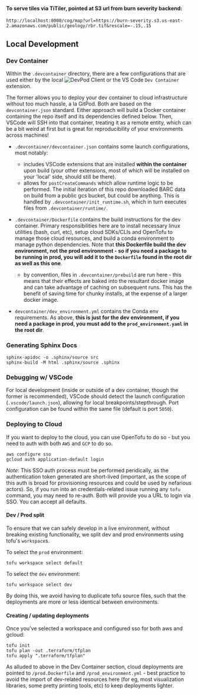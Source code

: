 #### To serve tiles via TiTiler, pointed at S3 url from burn severity backend:

```
http://localhost:8000/cog/map?url=https://burn-severity.s3.us-east-2.amazonaws.com/public/geology/rbr.tif&rescale=-.15,.15
```

## Local Development

### Dev Container

Within the `.devcontainer` directory, there are a few configurations that are used either by the local ![DevPod Client](https://devpod.sh/) or the VS Code `Dev Container` extension.

The former allows you to deploy your dev container to cloud infrastructure without too much hassle, a la GitPod. Both are based on the `devcontainer.json` standard. Either approach will build a Docker container containing the repo itself and its dependencies defined below. Then, VSCode will SSH into that container, treating it as a remote entity, which can be a bit weird at first but is great for reproducibility of your environments across machines!

- `.devcontainer/devcontainer.json` contains some launch configurations, most notably:

  - includes VSCode extensions that are installed **within the container** upon build (your other extensions, most of which will be installed on your 'local' side, should still be there).
  - allows for `postCreateCommands` which allow runtime logic to be performed. The initial iteration of this repo downloaded BARC data on build from a public gcs bucket, but could be anything. This is handled by `.devcontainer/init_runtime.sh`, which in turn executes files from `.devcontainer/runtime/`.

- `.devcontainer/Dockerfile` contains the build instructions for the dev container. Primary responsibilities here are to install necessary linux utilities (bash, curl, etc), setup cloud SDKs/CLIs and OpenTofu to manage those cloud resources, and build a conda environment to manage python dependencies. Note that **this Dockerfile build the dev environment, not the prod environment - so if you need a package to be running in prod, you will add it to the `Dockerfile` found in the root dir as well as this one**.

  - by convention, files in `.devcontainer/prebuild` are run here - this means that their effects are baked into the resultant docker image and can take advantage of caching on subsequent runs. This has the benefit of saving time for chunky installs, at the expense of a larger docker image.

- `devcontainer/dev_environment.yml` contains the Conda env requirements. As above, **this is just for the dev environment, if you need a package in prod, you must add to the `prod_environment.yaml` in the root dir**.

### Generating Sphinx Docs

```
sphinx-apidoc -o .sphinx/source src
sphinx-build -M html .sphinx/source .sphinx
```

### Debugging w/ VSCode

For local development (inside or outside of a dev container, though the former is recommended), VSCode should detect the launch configuration (`.vscode/launch.json`), allowing for local breakpoints/stepthrough. Port configuration can be found within the same file (default is port `5050`).

### Deploying to Cloud

If you want to deploy to the cloud, you can use OpenTofu to do so - but you need to auth with both `AWS` and `GCP` to do so.

```
aws configure sso
gcloud auth application-default login

```

_Note_: This SSO auth process must be performed peridically, as the authentication token generated are short-lived (important, as the scope of this auth is broad for provisioning resources and could be used by nefarious actors). So, if you run into an credentials-related issue running any `tofu` command, you may need to re-auth. Both will provide you a URL to login via SSO. You can accept all defaults.

#### Dev / Prod split

To ensure that we can safely develop in a live environment, without breaking existing functionality, we split dev and prod environments using tofu's `workspace`s.

To select the `prod` environment:

```
tofu workspace select default
```

To select the `dev` environment:

```
tofu workspace select dev
```

By doing this, we avoid having to duplicate tofu source files, such that the deployments are more or less identical between environments.

#### Creating / updating deployments

Once you've selected a workspace and configured sso for both aws and gcloud:

```
tofu init
tofu plan -out .terraform/tfplan
tofu apply ".terraform/tfplan"
```

As alluded to above in the Dev Container section, cloud deployments are pointed to `/prod.Dockerfile` and `/prod_environment.yml` - best practice to avoid the import of dev-related resources here (for eg, most visualization libraries, some pretty printing tools, etc) to keep deployments lighter.
